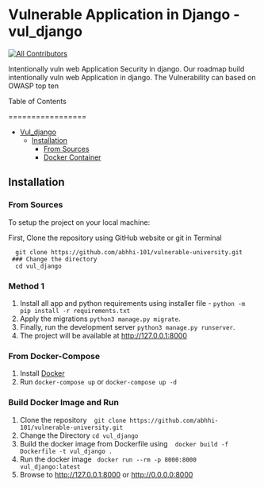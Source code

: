 # Vulnerable Application in Django - vul_django
<!-- ALL-CONTRIBUTORS-BADGE:START - Do not remove or modify this section -->

[![All Contributors](https://img.shields.io/badge/all_contributors-3-orange.svg?style=flat-square)](#contributors-)

<!-- ALL-CONTRIBUTORS-BADGE:END -->

Intentionally vuln web Application Security in django.
Our roadmap build intentionally vuln web Application in django. The Vulnerability can based on OWASP top ten
<br>

Table of Contents

=================

* [Vul_django](#Vulnerable-Application-in-Django---vul_django)
   * [Installation](#installation)
      * [From Sources](#from-sources)
      * [Docker Container](#from-docker-compose)

## Installation

### From Sources

To setup the project on your local machine:
<br>

First, Clone the repository using GitHub website or git in Terminal

```text
  git clone https://github.com/abhhi-101/vulnerable-university.git
 ### Change the directory
  cd vul_django
```

### Method 1

1. Install all app and python requirements using installer file - `python -m pip install -r requirements.txt`
2. Apply the migrations `python3 manage.py migrate`.<br>
3. Finally, run the development server `python3 manage.py runserver`.<br>
4. The project will be available at <http://127.0.0.1:8000>

### From Docker-Compose

1. Install [Docker](https://www.docker.com)
2. Run `docker-compose up` or `docker-compose up -d`

### Build Docker Image and Run

1. Clone the repository  &ensp; `git clone https://github.com/abhhi-101/vulnerable-university.git` 
2. Change the Directory `cd vul_django`
3. Build the docker image from Dockerfile using &ensp; `docker build -f Dockerfile -t vul_django .`
4. Run the docker image &ensp;`docker run --rm -p 8000:8000 vul_django:latest`
5. Browse to <http://127.0.0.1:8000> or <http://0.0.0.0:8000>